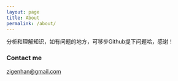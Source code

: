 ```yaml
---
layout: page
title: About
permalink: /about/
---
```


分析和理解知识，如有问题的地方，可移步Github提下问题哈，感谢！


### Contact me

[zigenhan@gmail.com](mailto:zigenhan@gmail.com)
